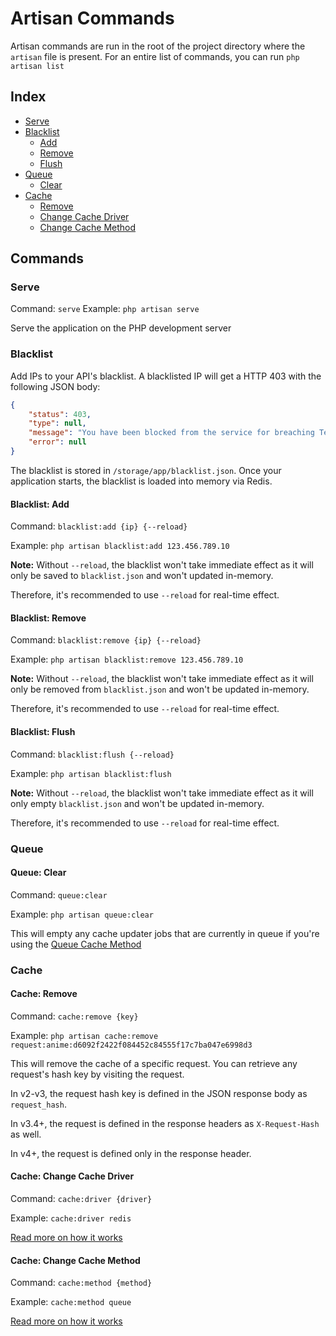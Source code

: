 # Artisan Commands

Artisan commands are run in the root of the project directory where the `artisan` file is present.
For an entire list of commands, you can run `php artisan list`

## Index
- [Serve](#serve)
- [Blacklist](#blacklist)
    - [Add](#blacklist-add)
    - [Remove](#blacklist-remove)
    - [Flush](#blacklist-flush)
- [Queue](#queue)
    - [Clear](#queue-clear)
- [Cache](#cache)
    - [Remove](#cache-remove)
    - [Change Cache Driver](#cache-change-cache-driver)
    - [Change Cache Method](#cache-change-cache-method)

## Commands

### Serve
Command: `serve`
Example: `php artisan serve`

Serve the application on the PHP development server 

### Blacklist
Add IPs to your API's blacklist. A blacklisted IP will get a HTTP 403 with the following JSON body:
```json
{
    "status": 403,
    "type": null,
    "message": "You have been blocked from the service for breaching Terms of Use",
    "error": null
}
```

The blacklist is stored in `/storage/app/blacklist.json`. Once your application starts, the blacklist is loaded into memory via Redis.

#### Blacklist: Add
Command: `blacklist:add {ip} {--reload}`

Example: `php artisan blacklist:add 123.456.789.10`

**Note:** Without `--reload`, the blacklist won't take immediate effect as it will only be saved to `blacklist.json` and won't updated in-memory. 

Therefore, it's recommended to use `--reload` for real-time effect.

#### Blacklist: Remove
Command: `blacklist:remove {ip} {--reload}`

Example: `php artisan blacklist:remove 123.456.789.10`

**Note:** Without `--reload`, the blacklist won't take immediate effect as it will only be removed from `blacklist.json` and won't be updated in-memory. 

Therefore, it's recommended to use `--reload` for real-time effect.

#### Blacklist: Flush
Command: `blacklist:flush {--reload}`

Example: `php artisan blacklist:flush`

**Note:** Without `--reload`, the blacklist won't take immediate effect as it will only empty `blacklist.json` and won't be updated in-memory. 

Therefore, it's recommended to use `--reload` for real-time effect.

### Queue

#### Queue: Clear
Command: `queue:clear`

Example: `php artisan queue:clear`

This will empty any cache updater jobs that are currently in queue if you're using the [Queue Cache Method](https://github.com/jikan-me/jikan-rest/blob/master/README.md#06-configuring-how-jikan-handles-expired-cache-optional)

### Cache

#### Cache: Remove
Command: `cache:remove {key}`

Example: `php artisan cache:remove request:anime:d6092f2422f084452c84555f17c7ba047e6998d3`

This will remove the cache of a specific request. You can retrieve any request's hash key by visiting the request.

In v2-v3, the request hash key is defined in the JSON response body as `request_hash`.

In v3.4+, the request is defined in the response headers as `X-Request-Hash` as well.

In v4+, the request is defined only in the response header.

#### Cache: Change Cache Driver
Command: `cache:driver {driver}`

Example: `cache:driver redis`

[Read more on how it works](https://github.com/jikan-me/jikan-rest/blob/master/README.md#05-configuring-how-jikan-caches-optional)

#### Cache: Change Cache Method
Command: `cache:method {method}`

Example: `cache:method queue`

[Read more on how it works](https://github.com/jikan-me/jikan-rest/blob/master/README.md#06-configuring-how-jikan-handles-expired-cache-optional)